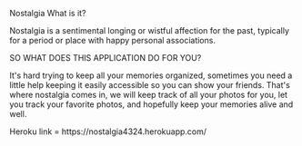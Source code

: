 


Nostalgia
What is it?

Nostalgia is a sentimental longing or wistful affection for the past, typically for a period or place with happy personal associations.

SO WHAT DOES THIS APPLICATION DO FOR YOU?

It's hard trying to keep all your memories organized, sometimes you need a little help keeping it easily accessible so you can show your friends. That's where nostalgia comes in, we will keep track of all your photos for you, let you track your favorite photos, and hopefully keep your memories alive and well.

<p>Heroku link = https://nostalgia4324.herokuapp.com/ </p>